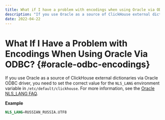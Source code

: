 ```yaml
---
title: What if I have a problem with encodings when using Oracle via ODBC?
description: "If you use Oracle as a source of ClickHouse external dictionaries via Oracle ODBC driver, you need to set the correct value for the `NLS_LANG` environment variable in `/etc/default/clickhouse`."
date: 2022-04-22
---
```


# What If I Have a Problem with Encodings When Using Oracle Via ODBC? {#oracle-odbc-encodings}

If you use Oracle as a source of ClickHouse external dictionaries via Oracle ODBC driver, you need to set the correct value for the `NLS_LANG` environment variable in `/etc/default/clickhouse`. For more information, see the [Oracle NLS_LANG FAQ](https://www.oracle.com/technetwork/products/globalization/nls-lang-099431.html).

**Example**

``` sql
NLS_LANG=RUSSIAN_RUSSIA.UTF8
```
